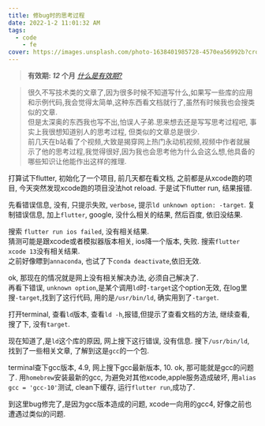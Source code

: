 ```yaml
---
title: 修bug时的思考过程
date: 2022-1-2 11:01:32 AM
tags:
  - code
	- fe
cover: https://images.unsplash.com/photo-1638401985728-4570ea56992b?crop=entropy&cs=tinysrgb&fit=max&fm=jpg&ixid=Mnw0NTI1NXwwfDF8cmFuZG9tfHx8fHx8fHx8MTY0MTA5MjQ5NA&ixlib=rb-1.2.1&q=80&w=1080
---
```


> **有效期: *12* 个月**  *[什么是有效期?](https://blog.timvel.com/2020/12/28/12-28-2020-a-description-of-the-validity-period/)*


> 很久不写技术类的文章了,因为很多时候不知道写什么,如果写一些库的应用和示例代码,我会觉得太简单,这种东西看文档就行了,虽然有时候我也会搜类似的文章.  
但是太深奥的东西我也写不出,怕误人子弟.思来想去还是写写思考过程吧, 事实上我很想知道别人的思考过程, 但类似的文章总是很少.  
前几天在b站看了个视频,大致是揭穿网上热门永动机视频,视频中作者就展示了他的思考过程,我觉得很好,因为我也会思考他为什么会这么想,他具备的哪些知识让他能作出这样的推理.


打算试下flutter, 初始化了一个项目, 前几天都在看文档, 之前都是从xcode跑的项目, 今天突然发现xcode跑的项目没法hot reload. 于是试下flutter run, 结果报错.

先看错误信息, 没有, 只提示失败, `verbose`, 提示`ld unknown option: -target`. 复制错误信息, 加上`flutter`, google, 没什么相关的结果, 然后百度, 依旧没结果.

搜索 `flutter run ios failed`, 没有相关结果.   
猜测可能是跟xcode或者模拟器版本相关, ios降一个版本, 失败. 搜索`flutter xcode 13`没有相关结果.  
之前好像瞟到`annaconda`, 也试了下`conda deactivate`,依旧无效.  

ok, 那现在的情况就是网上没有相关解决办法, 必须自己解决了.  
再看下错误, `unknown option`,是某个调用`ld`时`-target`这个option无效, 在log里搜`-target`,找到了这行代码, 用的是`/usr/bin/ld`, 确实用到了`-target`.  

打开terminal, 查看`ld`版本, 查看`ld -h`,报错,但提示了查看文档的方法, 继续查看, 搜了下, 没有`target`.  

现在知道了,是`ld`这个库的原因, 网上搜下这行错误, 没有信息. 搜下`/usr/bin/ld`, 找到了一些相关文章, 了解到这是`gcc`的一个包.  

terminal查下gcc版本, 4.9, 网上搜下gcc最新版本, 10. ok, 那可能就是gcc的问题了. 用`homebrew`安装最新的gcc, 为避免对其他xcode,apple服务造成破坏, 用`alias gcc = 'gcc-10'`测试, clean下缓存, 运行`flutter run`,成功了.   

到这里bug修完了,是因为gcc版本造成的问题, xcode一向用的gcc4, 好像之前也遭遇过类似的问题.
